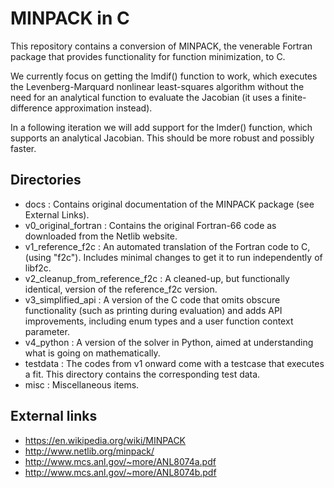 MINPACK in C
============

This repository contains a conversion of MINPACK, the venerable Fortran package that provides
functionality for function minimization, to C.

We currently focus on getting the lmdif() function to work, which executes the Levenberg-Marquard nonlinear least-squares
algorithm without the need for an analytical function to evaluate the Jacobian (it uses a finite-difference approximation instead).

In a following iteration we will add support for the lmder() function, which supports an analytical Jacobian.
This should be more robust and possibly faster.

Directories
-----------

* docs : Contains original documentation of the MINPACK package (see External Links).
* v0_original_fortran : Contains the original Fortran-66 code as downloaded from the Netlib website.
* v1_reference_f2c : An automated translation of the Fortran code to C, (using "f2c"). Includes minimal changes to get it to run independently of libf2c.
* v2_cleanup_from_reference_f2c : A cleaned-up, but functionally identical, version of the reference_f2c version.
* v3_simplified_api : A version of the C code that omits obscure functionality (such as printing during evaluation) and adds API improvements, including enum types and a user function context parameter.
* v4_python : A version of the solver in Python, aimed at understanding what is going on mathematically.
* testdata : The codes from v1 onward come with a testcase that executes a fit. This directory contains the corresponding test data.
* misc : Miscellaneous items.

External links
--------------

* https://en.wikipedia.org/wiki/MINPACK
* http://www.netlib.org/minpack/
* http://www.mcs.anl.gov/~more/ANL8074a.pdf
* http://www.mcs.anl.gov/~more/ANL8074b.pdf
